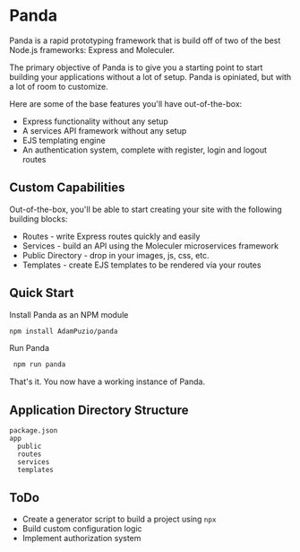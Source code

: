 # Panda

Panda is a rapid prototyping framework that is build off of two of the best Node.js frameworks: Express and Moleculer. 

The primary objective of Panda is to give you a starting point to start building your applications without a lot of setup. Panda is opiniated, but with a lot of room to customize.

Here are some of the base features you'll have out-of-the-box:
* Express functionality without any setup
* A services API framework without any setup
* EJS templating engine
* An authentication system, complete with register, login and logout routes

## Custom Capabilities

Out-of-the-box, you'll be able to start creating your site with the following building blocks:
* Routes - write Express routes quickly and easily
* Services - build an API using the Moleculer microservices framework
* Public Directory - drop in your images, js, css, etc.
* Templates - create EJS templates to be rendered via your routes

## Quick Start

Install Panda as an NPM module
```bash
npm install AdamPuzio/panda
```

Run Panda
```js
 npm run panda
```

That's it. You now have a working instance of Panda.

## Application Directory Structure

```
package.json
app
  public
  routes
  services
  templates
```

## ToDo

* Create a generator script to build a project using `npx`
* Build custom configuration logic
* Implement authorization system
